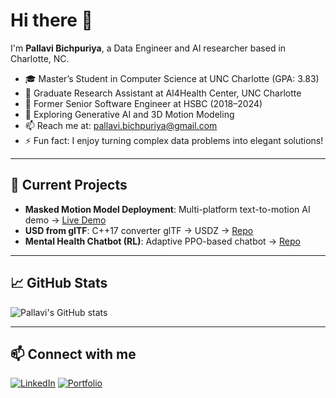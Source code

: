 # Hi there 👋

I'm **Pallavi Bichpuriya**, a Data Engineer and AI researcher based in Charlotte, NC.

* 🎓 Master’s Student in Computer Science at UNC Charlotte (GPA: 3.83)
* 🧪 Graduate Research Assistant at AI4Health Center, UNC Charlotte
* 💼 Former Senior Software Engineer at HSBC (2018–2024)
* 🔭 Exploring Generative AI and 3D Motion Modeling
* 📫 Reach me at: [pallavi.bichpuriya@gmail.com](mailto:pallavi.bichpuriya@gmail.com)
* ⚡ Fun fact: I enjoy turning complex data problems into elegant solutions!

---

## 🔭 Current Projects

* **Masked Motion Model Deployment**: Multi-platform text-to-motion AI demo → [Live Demo](https://huggingface.co/spaces/pbichpur/MMM-Demo)
* **USD from glTF**: C++17 converter glTF → USDZ → [Repo](https://github.com/pals6/usd_from_gltf)
* **Mental Health Chatbot (RL)**: Adaptive PPO-based chatbot → [Repo](https://github.com/pals6/MentalHealthAgent)

---

## 📈 GitHub Stats

![Pallavi's GitHub stats](https://github-readme-stats.vercel.app/api?username=pals6\&show_icons=true\&theme=default\&count_private=true)

---

## 📫 Connect with me

[![LinkedIn](https://img.shields.io/badge/LinkedIn-blue?logo=linkedin\&logoColor=white)](https://linkedin.com/in/pallavi-bichpuriya)
[![Portfolio](https://img.shields.io/badge/Portfolio-blue?logo=github\&logoColor=white)](https://pals6.github.io)
